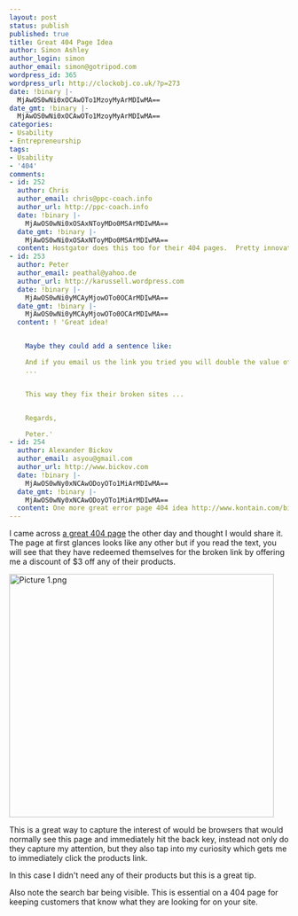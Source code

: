 ```yaml
---
layout: post
status: publish
published: true
title: Great 404 Page Idea
author: Simon Ashley
author_login: simon
author_email: simon@gotripod.com
wordpress_id: 365
wordpress_url: http://clockobj.co.uk/?p=273
date: !binary |-
  MjAwOS0wNi0xOCAwOTo1MzoyMyArMDIwMA==
date_gmt: !binary |-
  MjAwOS0wNi0xOCAwOTo1MzoyMyArMDIwMA==
categories:
- Usability
- Entrepreneurship
tags:
- Usability
- '404'
comments:
- id: 252
  author: Chris
  author_email: chris@ppc-coach.info
  author_url: http://ppc-coach.info
  date: !binary |-
    MjAwOS0wNi0xOSAxNToyMDo0MSArMDIwMA==
  date_gmt: !binary |-
    MjAwOS0wNi0xOSAxNToyMDo0MSArMDIwMA==
  content: Hostgator does this too for their 404 pages.  Pretty innovative technique.
- id: 253
  author: Peter
  author_email: peathal@yahoo.de
  author_url: http://karussell.wordpress.com
  date: !binary |-
    MjAwOS0wNi0yMCAyMjowOTo0OCArMDIwMA==
  date_gmt: !binary |-
    MjAwOS0wNi0yMCAyMjowOTo0OCArMDIwMA==
  content: ! 'Great idea!


    Maybe they could add a sentence like:

    And if you email us the link you tried you will double the value of the coupon
    ...


    This way they fix their broken sites ...


    Regards,

    Peter.'
- id: 254
  author: Alexander Bickov
  author_email: asyou@gmail.com
  author_url: http://www.bickov.com
  date: !binary |-
    MjAwOS0wNy0xNCAwODoyOTo1MiArMDIwMA==
  date_gmt: !binary |-
    MjAwOS0wNy0xNCAwODoyOTo1MiArMDIwMA==
  content: One more great error page 404 idea http://www.kontain.com/bickov/entries/36756/page-404/
---
```

<p>I came across <a href="http://www.hogbaysoftware.com/book/">a great 404 page</a> the other day and thought I would share it. The page at first glances looks like any other but if you read the text, you will see that they have redeemed themselves for the broken link by offering me a discount of $3 off any of their products.</p>
<p><img class="s3-img" style="border: 0px initial initial;" src="http://clockobj.co.uk.s3.amazonaws.com/Picture 1.png" border="0" alt="Picture 1.png" width="477" height="439" /></p>
<p>This is a great way to capture the interest of would be browsers that would normally see this page and immediately hit the back key, instead not only do they capture my attention, but they also tap into my curiosity which gets me to immediately click the products link.</p>
<p>In this case I didn't need any of their products but this is a great tip.</p>
<p>Also note the search bar being visible. This is essential on a 404 page for keeping customers that know what they are looking for on your site.</p>
